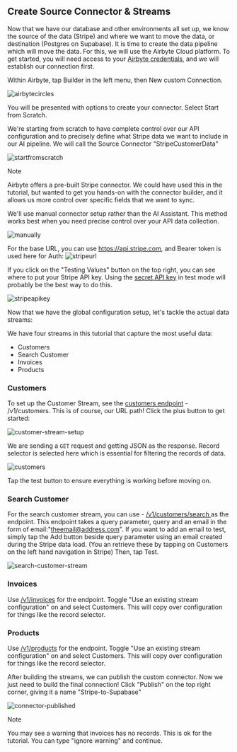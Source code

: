 ## Create Source Connector & Streams

Now that we have our database and other environments all set up, we know the source of the data (Stripe) and where we want to move the data, or destination (Postgres on Supabase). It is time to create the data pipeline which will move the data. For this, we will use the Airbyte Cloud platform. To get started, you will need access to your <a href="https://cloud.airbyte.com?utm_medium=lms&utm_source=course-ai" target="_blank">Airbyte credentials</a>, and we will establish our connection first. 

Within Airbyte, tap Builder in the left menu, then New custom Connection.

![airbytecircles](https://hackmd.io/_uploads/SJvp6IDrJl.png)

You will be presented with options to create your connector. Select Start from Scratch. 

We're starting from scratch to have complete control over our API configuration and to precisely define what Stripe data we want to include in our AI pipeline. We will call the Source Connector "StripeCustomerData"



![startfromscratch ](https://hackmd.io/_uploads/SJrdn8PBJg.png)

>[!NOTE]
> Airbyte offers a pre-built Stripe connector. We could have used this in the tutorial, but wanted to get you hands-on with the connector builder, and it allows us more control over specific fields that we want to sync.


We'll use manual connector setup rather than the AI Assistant. This method works best when you need precise control over your API data collection.

![manually](https://hackmd.io/_uploads/rJytCIPHJg.png)

For the base URL, you can use https://api.stripe.com, and Bearer token is used here for Auth: 
![stripeurl](https://hackmd.io/_uploads/HkxjyDwSyx.png)

If you click on the "Testing Values" button on the top right, you can see where to put your Stripe API key. Using the <a href="https://dashboard.stripe.com/test/apikeys" target="_blank">secret API key</a> in test mode will probably be the best way to do this. 

![stripeapikey](https://hackmd.io/_uploads/SylfWDvSkl.png)

Now that we have the global configuration setup, let's tackle the actual data streams: 

We have four streams in this tutorial that capture the most useful data: 
- Customers
- Search Customer
- Invoices
- Products


### Customers

To set up the Customer Stream, see the <a href="https://docs.stripe.com/api/customers" target="_blank">customers endpoint</a> - /v1/customers. This is of course, our URL path! Click the plus button to get started: 

![customer-stream-setup](https://hackmd.io/_uploads/ByYWfvvryl.png)

We are sending a ``GET`` request and getting JSON as the response. Record selector is selected here which is essential for filtering the records of data. 

![customers](https://hackmd.io/_uploads/SJ5YsFCOke.png)

Tap the test button to ensure everything is working before moving on.

### Search Customer

For the search customer stream, you can use - <a href="https://docs.stripe.com/api/customers/search//" target="_blank">/v1/customers/search </a>as the endpoint. This endpoint takes a query parameter, query and an email in the form of email:"theemail@address.com". If you want to add an email to test, simply tap the Add button beside query parameter using an email created during the Stripe data load. (You an retrieve these by tapping on Customers on the left hand navigation in Stripe) Then, tap Test. 

![search-customer-stream](https://hackmd.io/_uploads/rJTpuTjHkl.png)

### Invoices

Use <a href="https://docs.stripe.com/api/invoices//" target="_blank">/v1/invoices</a> for the endpoint. Toggle "Use an existing stream configuration" on and select Customers. This will copy over configuration for things like the record selector. 

### Products

Use <a href="https://docs.stripe.com/api/products//" target="_blank">/v1/products</a> for the endpoint. Toggle "Use an existing stream configuration" on and select Customers. This will copy over configuration for things like the record selector. 



After building the streams, we can publish the custom connector. Now we just need to build the final connection! Click "Publish" on the top right corner, giving it a name "Stripe-to-Supabase"

![connector-published](https://hackmd.io/_uploads/rywatyhryx.png)

>[!NOTE]
>You may see a warning that invoices has no records. This is ok for the tutorial. You can type "ignore warning" and continue. 


